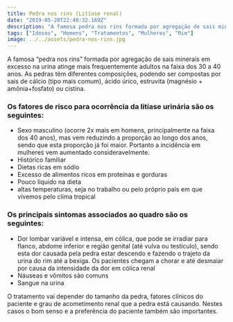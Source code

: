 ```yaml
---
title: Pedra nos rins (Litíase renal)
date: "2019-05-28T22:40:32.169Z"
description: "A famosa pedra nos rins formada por agregação de sais minerais em excesso na urina atinge mais frequentemente adultos na faixa dos 30 a 40 anos..."
tags: ["Idosos", "Homens", "Tratamentos", "Mulheres", "Rim"]
image: ../../assets/pedra-nos-rins.jpg
---
```


A famosa “pedra nos rins” formada por agregação de sais minerais em excesso na urina
atinge mais frequentemente adultos na faixa dos 30 a 40 anos. As pedras têm diferentes
composições, podendo ser compostas por sais de cálcio (tipo mais comum), ácido úrico, estruvita
(magnésio + amônia+fosfato) ou cistina.

### Os fatores de risco para ocorrência da litíase urinária são os seguintes:

- Sexo masculino (ocorre 2x mais em homens, principalmente na faixa dos 40 anos), mas vem
  reduzindo a proporção ao longo dos anos, sendo que esta proporção já foi maior. Portanto a
  incidência em mulheres vem aumentado consideravelmente.
- Histórico familiar
- Dietas ricas em sódio
- Excesso de alimentos ricos em proteínas e gorduras
- Pouco líquido na dieta
- altas temperaturas, seja no trabalho ou pelo próprio país em que vivemos pelo clima tropical

### Os principais sintomas associados ao quadro são os seguintes:

- Dor lombar variável e intensa, em cólica, que pode se irradiar para flanco, abdome inferior e
  região genital (até vulva ou testículo), sendo esta dor causada pela pedra estar descendo e
  fazendo o trajeto da urina do rim até a bexiga. Os pacientes chegam a chorar e até desmaiar por
  causa da intensidade da dor em cólica renal
- Náuseas e vômitos são comuns
- Sangue na urina


O tratamento vai depender do tamanho da pedra, fatores clínicos do paciente e grau de
acometimento renal que a pedra está causando. Nestes casos o bom senso e a preferência do
paciente também são importantes.
